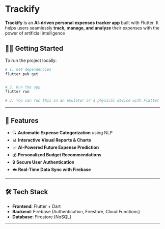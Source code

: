 # Trackify

**Trackify** is an **AI-driven personal expenses tracker app** built with Flutter. It helps users seamlessly **track, manage, and analyze** their expenses with the power of artificial intelligence



## 🧑‍💻 Getting Started

To run the project locally:

```bash
# 1. Get dependencies
flutter pub get


# 2. Run the app
flutter run

# 3. You can run this on an emulator or a physical device with Flutter installed.

```

---

## 🚀 Features

- 🔍 **Automatic Expense Categorization** using NLP
- 📊 **Interactive Visual Reports & Charts**
- 📈 **AI-Powered Future Expense Prediction**
- 💰 **Personalized Budget Recommendations**
- 🔒 **Secure User Authentication**
- ☁️ **Real-Time Data Sync with Firebase**

---

## 🛠️ Tech Stack

- **Frontend**: Flutter + Dart  
- **Backend**: Firebase (Authentication, Firestore, Cloud Functions)  
- **Database**: Firestore (NoSQL)

---




